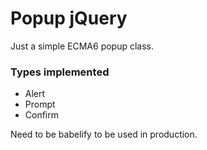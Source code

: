 # Popup jQuery #

Just a simple ECMA6 popup class.

### Types implemented ###

* Alert
* Prompt
* Confirm

Need to be babelify to be used in production.
